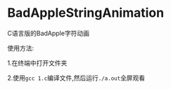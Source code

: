 # BadAppleStringAnimation

C语言版的BadApple字符动画

使用方法:

1.在终端中打开文件夹

2.使用`gcc 1.c`编译文件,然后运行`./a.out`全屏观看
